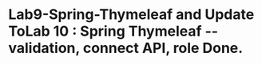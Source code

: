 # Lab9-Spring-Thymeleaf and Update ToLab 10 : Spring Thymeleaf --validation, connect API, role Done.
